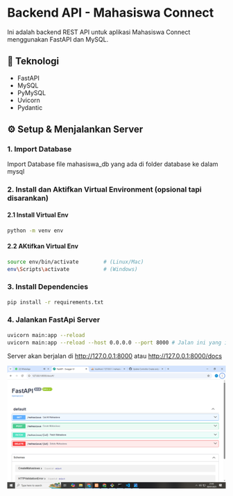 # Backend API - Mahasiswa Connect

Ini adalah backend REST API untuk aplikasi Mahasiswa Connect menggunakan FastAPI dan MySQL.

## 🚀 Teknologi
- FastAPI
- MySQL
- PyMySQL
- Uvicorn
- Pydantic

## ⚙️ Setup & Menjalankan Server
### 1. Import Database
Import Database file mahasiswa_db yang ada di folder database ke dalam mysql

### 2. Install  dan Aktifkan Virtual Environment (opsional tapi disarankan)
#### 2.1 Install Virtual Env
```bash
python -m venv env
```
#### 2.2 AKtifkan Virtual Env
```bash
source env/bin/activate        # (Linux/Mac)
env\Scripts\activate           # (Windows)
```
### 3. Install Dependencies
```bash
pip install -r requirements.txt
```
### 4. Jalankan FastApi Server
```bash
uvicorn main:app --reload
uvicorn main:app --reload --host 0.0.0.0 --port 8000 # Jalan ini yang ini Setalah Poject flutter sudah siap diTesting
```
Server akan berjalan di http://127.0.0.1:8000 atau http://127.0.0.1:8000/docs

![Tampilan Api](images/Api.png)
